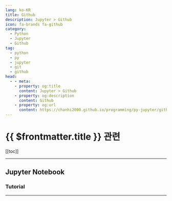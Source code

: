 ```yaml
---
lang: ko-KR
title: Github
description: Jupyter > Github
icon: fa-brands fa-github
category:
  - Python
  - Jupyter
  - Github
tag:
  - python
  - py
  - jupyter
  - git
  - github
head:
  - - meta:
    - property: og:title
      content: Jupyter > Github
    - property: og:description
      content: Github
    - property: og:url
      content: https://chanhi2000.github.io/programming/py-jupyter/github.html
---
```


# {{ $frontmatter.title }} 관련

[[toc]]

---

## Jupyter Notebook

<MyGithubItems jsonName="lang-jupyter-noteook" />

### Tutorial

<MyGithubItems jsonName="lang-jupyter-noteook-tut" />

---

<TagLinks /> 